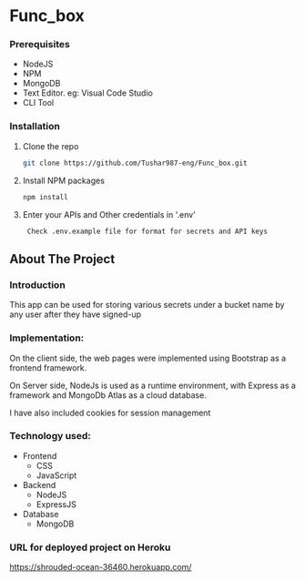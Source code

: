 # Func_box
### Prerequisites

* NodeJS
* NPM
* MongoDB
* Text Editor. eg: Visual Code Studio
* CLI Tool

### Installation

1. Clone the repo
   ```sh
   git clone https://github.com/Tushar987-eng/Func_box.git
   ```
2. Install NPM packages
   ```sh
   npm install
   ```
3. Enter your APIs and Other credentials in '.env'
   ```
    Check .env.example file for format for secrets and API keys
   ```



<!-- ABOUT THE PROJECT -->
## About The Project

  ### Introduction
  This app can be used for storing various secrets under a bucket name by any user after they have signed-up


  ### Implementation: 
  On the client side, the web pages were implemented using Bootstrap as a frontend framework.

  On Server side, NodeJs is used as a runtime environment, with Express as a framework and MongoDb Atlas as a cloud database. 

  I have also included cookies for session management
  ### Technology used:
  * Frontend
      * CSS
      * JavaScript
  * Backend
      * NodeJS
      * ExpressJS
  * Database
      * MongoDB
      
      
  ### URL for deployed project on Heroku
  https://shrouded-ocean-36460.herokuapp.com/
 
